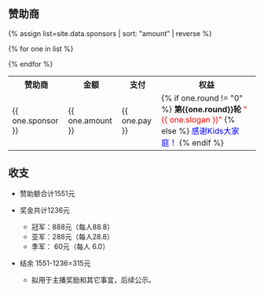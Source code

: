 赞助商
---

{% assign list=site.data.sponsors | sort: "amount" | reverse %} 



<table>
 <tr>
    <th>赞助商</th>
    <th>金额</th>
    <th>支付</th>
    <th>权益</th>
  </tr>


{% for one in list %}
<tr>
  <td>  {{ one.sponsor }}  </td>
  <td>  {{ one.amount }}    </td>
 <td>  {{ one.pay }}    </td>
 
 <td>
 {% if one.round != "0" %}
    <b>第{{one.round}}轮</b>
    <font color="red">"{{ one.slogan }}"   </font>
 {% else %}
    <font color="blue">感谢Kids大家庭！</font>
 {% endif %}
 
 </td>
</tr>
{% endfor %}
</table>

## 收支

- 赞助额合计1551元

- 奖金共计1236元
  - 冠军：888元（每人88.8）
  - 亚军：288元（每人28.8）
  - 季军： 60元（每人 6.0）
  
- 结余 1551-1236=315元
  - 拟用于主播奖励和其它事宜，后续公示。
